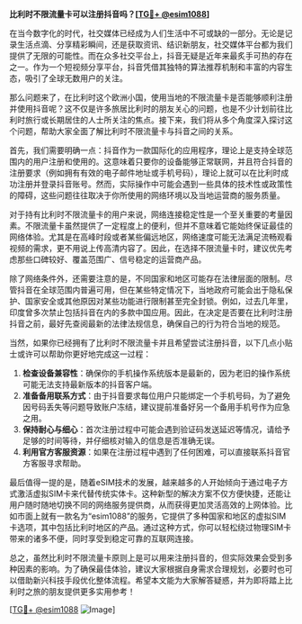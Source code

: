 **比利时不限流量卡可以注册抖音吗？[[TG💪+ @esim1088](https://t.me/s/esim1088)]**

在当今数字化的时代，社交媒体已经成为人们生活中不可或缺的一部分。无论是记录生活点滴、分享精彩瞬间，还是获取资讯、结识新朋友，社交媒体平台都为我们提供了无限的可能性。而在众多社交平台上，抖音无疑是近年来最炙手可热的存在之一。作为一个短视频分享平台，抖音凭借其独特的算法推荐机制和丰富的内容生态，吸引了全球无数用户的关注。

那么问题来了，在比利时这个欧洲小国，使用当地的不限流量卡是否能够顺利注册并使用抖音呢？这不仅是许多旅居比利时的朋友关心的问题，也是不少计划前往比利时旅行或长期居住的人士所关注的焦点。接下来，我们将从多个角度深入探讨这个问题，帮助大家全面了解比利时不限流量卡与抖音之间的关系。

首先，我们需要明确一点：抖音作为一款国际化的应用程序，理论上是支持全球范围内的用户注册和使用的。这意味着只要你的设备能够正常联网，并且符合抖音的注册要求（例如拥有有效的电子邮件地址或手机号码），理论上就可以在比利时成功注册并登录抖音账号。然而，实际操作中可能会遇到一些具体的技术性或政策性的障碍，这些问题往往取决于你所使用的网络环境以及当地运营商的服务质量。

对于持有比利时不限流量卡的用户来说，网络连接稳定性是一个至关重要的考量因素。不限流量卡虽然提供了一定程度上的便利，但并不意味着它能始终保证最佳的网络体验。尤其是在高峰时段或者某些偏远地区，网络速度可能无法满足流畅观看视频的需求，更不用说上传高清内容了。因此，在选择不限流量卡时，建议优先考虑那些口碑较好、覆盖范围广、信号稳定的运营商产品。

除了网络条件外，还需要注意的是，不同国家和地区可能存在法律层面的限制。尽管抖音在全球范围内普遍可用，但在某些特定情况下，当地政府可能会出于隐私保护、国家安全或其他原因对某些功能进行限制甚至完全封锁。例如，过去几年里，印度曾多次禁止包括抖音在内的多款中国应用。因此，在决定是否要在比利时注册抖音之前，最好先查阅最新的法律法规信息，确保自己的行为符合当地的规范。

当然，如果你已经拥有了比利时不限流量卡并且希望尝试注册抖音，以下几点小贴士或许可以帮助你更好地完成这一过程：

1. **检查设备兼容性**：确保你的手机操作系统版本是最新的，因为老旧的操作系统可能无法支持最新版本的抖音客户端。
2. **准备备用联系方式**：由于抖音要求每位用户只能绑定一个手机号码，为了避免因号码丢失等问题导致账户冻结，建议提前准备好另一个备用手机号作为应急之用。
3. **保持耐心与细心**：首次注册过程中可能会遇到验证码发送延迟等情况，请给予足够的时间等待，并仔细核对输入的信息是否准确无误。
4. **利用官方客服资源**：如果在注册过程中遇到了任何困难，可以直接联系抖音官方客服寻求帮助。

最后值得一提的是，随着eSIM技术的发展，越来越多的人开始倾向于通过电子方式激活虚拟SIM卡来代替传统实体卡。这种新型的解决方案不仅方便快捷，还能让用户随时随地切换不同的网络服务提供商，从而获得更加灵活高效的上网体验。比如市面上就有一款名为“esim1088”的服务，它提供了多种国家和地区的虚拟SIM卡选项，其中包括比利时地区的产品。通过这种方式，你可以轻松绕过物理SIM卡带来的诸多不便，同时享受到稳定可靠的互联网连接。

总之，虽然比利时不限流量卡原则上是可以用来注册抖音的，但实际效果会受到多种因素的影响。为了确保最佳体验，建议大家根据自身需求合理规划，必要时也可以借助新兴科技手段优化整体流程。希望本文能为大家解答疑惑，并为即将踏上比利时之旅的朋友提供更多实用参考！

[[TG💪+ @esim1088](https://t.me/s/esim1088) ![Image](https://i.postimg.cc/4NQfJmqS/Snipaste-2025-05-13-00-14-12.png)]